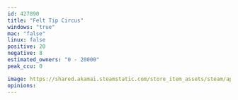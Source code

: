 ```yaml
---
id: 427890
title: "Felt Tip Circus"
windows: "true"
mac: "false"
linux: false
positive: 20
negative: 8
estimated_owners: "0 - 20000"
peak_ccu: 0

image: https://shared.akamai.steamstatic.com/store_item_assets/steam/apps/427890/header.jpg?t=1488755170
opinions:
---
```

